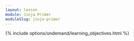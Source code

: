 ```yaml
---
layout: lesson
module: Jinja Primer
moduleSlug: jinja-primer
---
```

{% include options/ondemand/learning_objectives.html %}
